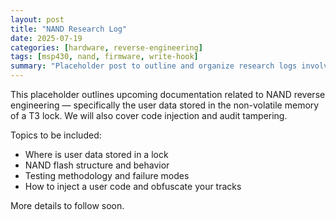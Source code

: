 ```yaml
---
layout: post
title: "NAND Research Log"
date: 2025-07-19
categories: [hardware, reverse-engineering]
tags: [msp430, nand, firmware, write-hook]
summary: "Placeholder post to outline and organize research logs involving NAND manipulation and memory-mapped I/O debugging."
---
```



This placeholder outlines upcoming documentation related to NAND reverse engineering — specifically the user data stored in the non-volatile memory of a T3 lock. We will also cover code injection and audit tampering.


Topics to be included:
- Where is user data stored in a lock
- NAND flash structure and behavior
- Testing methodology and failure modes
- How to inject a user code and obfuscate your tracks


More details to follow soon.